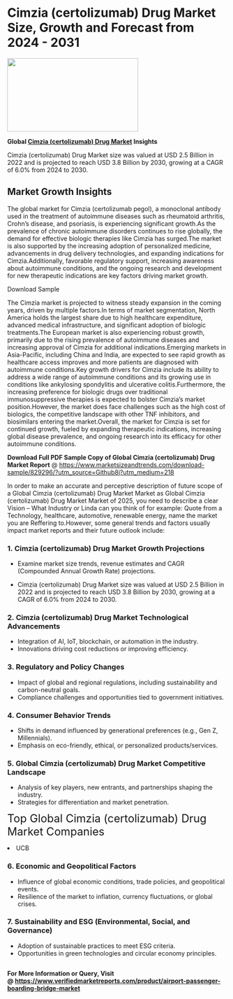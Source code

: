 <H1>Cimzia (certolizumab) Drug Market Size, Growth and Forecast from 2024 - 2031</H1><img class="aligncenter size-medium wp-image-584254" src="https://thirdeyenews.in/wp-content/uploads/2024/09/Global-Market-Research-300x168.jpeg" alt="" width="300" height="168" /><p><strong>Global&nbsp;<a href="https://www.marketsizeandtrends.com/download-sample/829296/?utm_source=Github8j?utm_medium=218">Cimzia (certolizumab) Drug Market</a> Insights</strong></p><p>Cimzia (certolizumab) Drug Market size was valued at USD 2.5 Billion in 2022 and is projected to reach USD 3.8 Billion by 2030, growing at a CAGR of 6.0% from 2024 to 2030.</p><p><h2>Market Growth Insights</h2> <p>The global market for Cimzia (certolizumab pegol), a monoclonal antibody used in the treatment of autoimmune diseases such as rheumatoid arthritis, Crohn’s disease, and psoriasis, is experiencing significant growth.As the prevalence of chronic autoimmune disorders continues to rise globally, the demand for effective biologic therapies like Cimzia has surged.The market is also supported by the increasing adoption of personalized medicine, advancements in drug delivery technologies, and expanding indications for Cimzia.Additionally, favorable regulatory support, increasing awareness about autoimmune conditions, and the ongoing research and development for new therapeutic indications are key factors driving market growth.</p> <p>Download Sample</p> <p>The Cimzia market is projected to witness steady expansion in the coming years, driven by multiple factors.In terms of market segmentation, North America holds the largest share due to high healthcare expenditure, advanced medical infrastructure, and significant adoption of biologic treatments.The European market is also experiencing robust growth, primarily due to the rising prevalence of autoimmune diseases and increasing approval of Cimzia for additional indications.Emerging markets in Asia-Pacific, including China and India, are expected to see rapid growth as healthcare access improves and more patients are diagnosed with autoimmune conditions.Key growth drivers for Cimzia include its ability to address a wide range of autoimmune conditions and its growing use in conditions like ankylosing spondylitis and ulcerative colitis.Furthermore, the increasing preference for biologic drugs over traditional immunosuppressive therapies is expected to bolster Cimzia’s market position.However, the market does face challenges such as the high cost of biologics, the competitive landscape with other TNF inhibitors, and biosimilars entering the market.Overall, the market for Cimzia is set for continued growth, fueled by expanding therapeutic indications, increasing global disease prevalence, and ongoing research into its efficacy for other autoimmune conditions.</p> <p></p><p><span class=""><strong>Download Full PDF Sample Copy of Global Cimzia (certolizumab) Drug Market Report</strong> @ <a href="https://www.marketsizeandtrends.com/download-sample/829296/?utm_source=Github8j?utm_medium=218" target="_blank">https://www.marketsizeandtrends.com/download-sample/829296/?utm_source=Github8j?utm_medium=218</a></span></p><p>In order to make an accurate and perceptive description of future scope of a Global&nbsp;Cimzia (certolizumab) Drug Market Market as Global&nbsp;Cimzia (certolizumab) Drug Market Market of 2025, you need to describe a clear Vision &ndash; What Industry or Linda can you think of for example: Quote from a Technology, healthcare, automotive, renewable energy, name the market you are Reffering to.However, some general trends and factors usually impact market reports and their future outlook include:</p><h3>1.&nbsp;<strong>Cimzia (certolizumab) Drug Market Growth Projections</strong></h3><ul><li>Examine market size trends, revenue estimates and CAGR (Compounded Annual Growth Rate) projections.</li><li><p>Cimzia (certolizumab) Drug Market size was valued at USD 2.5 Billion in 2022 and is projected to reach USD 3.8 Billion by 2030, growing at a CAGR of 6.0% from 2024 to 2030.</p></li></ul><h3>2.&nbsp;<strong>Cimzia (certolizumab) Drug Market Technological Advancements</strong></h3><ul><li>Integration of AI, IoT, blockchain, or automation in the industry.</li><li>Innovations driving cost reductions or improving efficiency.</li></ul><h3>3.&nbsp;<strong>Regulatory and Policy Changes</strong></h3><ul><li>Impact of global and regional regulations, including sustainability and carbon-neutral goals.</li><li>Compliance challenges and opportunities tied to government initiatives.</li></ul><h3>4.&nbsp;<strong>Consumer Behavior Trends</strong></h3><ul><li>Shifts in demand influenced by generational preferences (e.g., Gen Z, Millennials).</li><li>Emphasis on eco-friendly, ethical, or personalized products/services.</li></ul><h3>5.&nbsp;<strong>Global Cimzia (certolizumab) Drug Market Competitive Landscape</strong></h3><ul><li>Analysis of key players, new entrants, and partnerships shaping the industry.</li><li>Strategies for differentiation and market penetration.</li></ul><p data-pm-slice="1 1 []"><span style="color: inherit; font-family: inherit; font-size: 25px;">Top Global Cimzia (certolizumab) Drug Market Companies</span></p><div class="" data-test-id=""><p><li>UCB</li></p></div><h3>6.&nbsp;<strong>Economic and Geopolitical Factors</strong></h3><ul><li>Influence of global economic conditions, trade policies, and geopolitical events.</li><li>Resilience of the market to inflation, currency fluctuations, or global crises.</li></ul><h3>7.&nbsp;<strong>Sustainability and ESG (Environmental, Social, and Governance)</strong></h3><ul><li>Adoption of sustainable practices to meet ESG criteria.</li><li>Opportunities in green technologies and circular economy principles.</li></ul><h2><strong style="font-size: 14px;">For More Information or Query, Visit @&nbsp;</strong><a style="background-color: #ffffff; font-size: 14px;" href="https://www.marketsizeandtrends.com/report/cimzia-certolizumab-drug-market/" target="_blank">https://www.verifiedmarketreports.com/product/airport-passenger-boarding-bridge-market</a></h2>